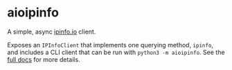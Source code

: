 # aioipinfo

A simple, async [ipinfo.io](https://ipinfo.io) client.

Exposes an `IPInfoClient` that implements one querying method, `ipinfo`, and includes a CLI client that can be run with `python3 -m aioipinfo`. See the [full docs](https://gormo.co/aioipinfo/) for more details.
